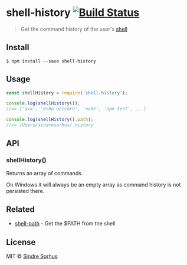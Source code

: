 # shell-history [![Build Status](https://travis-ci.org/sindresorhus/shell-history.svg?branch=master)](https://travis-ci.org/sindresorhus/shell-history)

> Get the command history of the user's [shell](https://en.wikipedia.org/wiki/Shell_(computing))


## Install

```
$ npm install --save shell-history
```


## Usage

```js
const shellHistory = require('shell-history');

console.log(shellHistory());
//=> ['ava', 'echo unicorn', 'node', 'npm test', ...]

console.log(shellHistory().path);
//=> /Users/sindresorhus/.history
```


## API

### shellHistory()

Returns an array of commands.

On Windows it will always be an empty array as command history is not persisted there.


## Related

- [shell-path](https://github.com/sindresorhus/shell-path) - Get the $PATH from the shell


## License

MIT © [Sindre Sorhus](http://sindresorhus.com)
